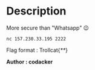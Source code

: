 # Description
More secure than "Whatsapp"  😉
```
nc 157.230.33.195 2222
````

Flag format : Trollcat{_**_}

**Author : codacker**
